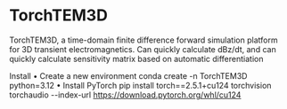 # TorchTEM3D
TorchTEM3D, a time-domain finite difference forward simulation platform for 3D transient electromagnetics. Can quickly calculate dBz/dt, and can quickly calculate sensitivity matrix based on automatic differentiation

Install
• Create a new environment
conda create -n TorchTEM3D python=3.12
• Install PyTorch
pip install torch==2.5.1+cu124 torchvision torchaudio --index-url https://download.pytorch.org/whl/cu124
